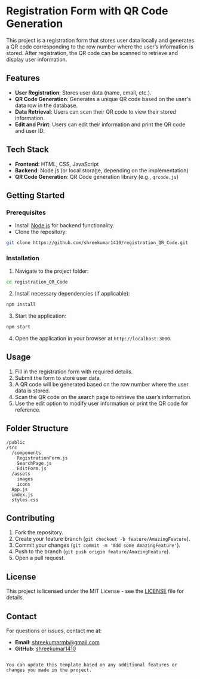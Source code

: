 
# Registration Form with QR Code Generation

This project is a registration form that stores user data locally and generates a QR code corresponding to the row number where the user’s information is stored. After registration, the QR code can be scanned to retrieve and display user information.

## Features

- **User Registration**: Stores user data (name, email, etc.).
- **QR Code Generation**: Generates a unique QR code based on the user's data row in the database.
- **Data Retrieval**: Users can scan their QR code to view their stored information.
- **Edit and Print**: Users can edit their information and print the QR code and user ID.

## Tech Stack

- **Frontend**: HTML, CSS, JavaScript
- **Backend**: Node.js (or local storage, depending on the implementation)
- **QR Code Generation**: QR Code generation library (e.g., `qrcode.js`)

## Getting Started

### Prerequisites

- Install [Node.js](https://nodejs.org/) for backend functionality.
- Clone the repository:

```bash
git clone https://github.com/shreekumar1410/registration_QR_Code.git
```

### Installation

1. Navigate to the project folder:

```bash
cd registration_QR_Code
```

2. Install necessary dependencies (if applicable):

```bash
npm install
```

3. Start the application:

```bash
npm start
```

4. Open the application in your browser at `http://localhost:3000`.

## Usage

1. Fill in the registration form with required details.
2. Submit the form to store user data.
3. A QR code will be generated based on the row number where the user data is stored.
4. Scan the QR code on the search page to retrieve the user’s information.
5. Use the edit option to modify user information or print the QR code for reference.

## Folder Structure

```
/public
/src
  /components
    RegistrationForm.js
    SearchPage.js
    EditForm.js
  /assets
    images
    icons
  App.js
  index.js
  styles.css
```

## Contributing

1. Fork the repository.
2. Create your feature branch (`git checkout -b feature/AmazingFeature`).
3. Commit your changes (`git commit -m 'Add some AmazingFeature'`).
4. Push to the branch (`git push origin feature/AmazingFeature`).
5. Open a pull request.

## License

This project is licensed under the MIT License - see the [LICENSE](LICENSE) file for details.

## Contact

For questions or issues, contact me at:

- **Email**: shreekumarmb@gmail.com
- **GitHub**: [shreekumar1410](https://github.com/shreekumar1410)
```

You can update this template based on any additional features or changes you made in the project.
